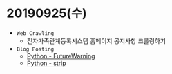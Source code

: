 ﻿# 20190925(수)

- `Web Crawling` 
  - 전자가족관계등록시스템 홈페이지 공지사항 크롤링하기
- `Blog Posting`
  - [Python - FutureWarning](https://enfanthoon.tistory.com/81)
  - [Python - strip](https://enfanthoon.tistory.com/82)

